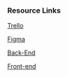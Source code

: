 ### Resource Links

[Trello](https://trello.com/b/QnFdarGf/group-project-snackalog)

[Figma](https://www.figma.com/file/tzSWmQKFSKWXb766a0FnEb/snack-a-log?type=whiteboard&node-id=703-404&t=3R5nxsK7ZmRyLjUR-0)

[Back-End](https://github.com/felizj17/snackalog_back_end)

[Front-end](https://github.com/SuperNinjaEv/snackalog_front_end)
